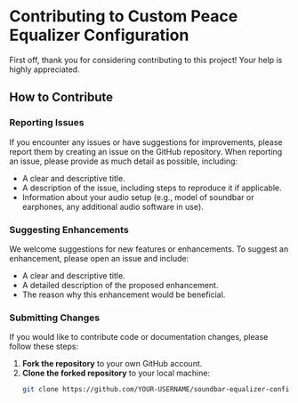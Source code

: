 # Contributing to Custom Peace Equalizer Configuration

First off, thank you for considering contributing to this project! Your help is highly appreciated.

## How to Contribute

### Reporting Issues

If you encounter any issues or have suggestions for improvements, please report them by creating an issue on the GitHub repository. When reporting an issue, please provide as much detail as possible, including:

- A clear and descriptive title.
- A description of the issue, including steps to reproduce it if applicable.
- Information about your audio setup (e.g., model of soundbar or earphones, any additional audio software in use).

### Suggesting Enhancements

We welcome suggestions for new features or enhancements. To suggest an enhancement, please open an issue and include:

- A clear and descriptive title.
- A detailed description of the proposed enhancement.
- The reason why this enhancement would be beneficial.

### Submitting Changes

If you would like to contribute code or documentation changes, please follow these steps:

1. **Fork the repository** to your own GitHub account.
2. **Clone the forked repository** to your local machine:
   ```bash
   git clone https://github.com/YOUR-USERNAME/soundbar-equalizer-config.git
